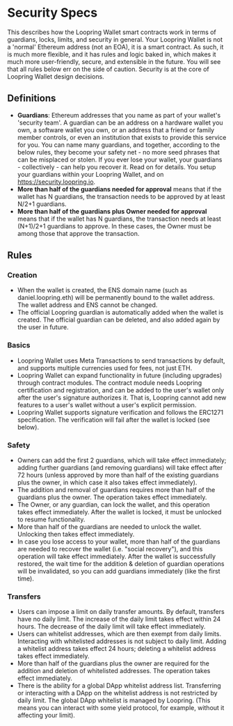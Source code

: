 # Security Specs

This describes how the Loopring Wallet smart contracts work in terms of guardians, locks, limits, and security in general. Your Loopring Wallet is not a 'normal' Ethereum address (not an EOA), it is a smart contract. As such, it is much more flexible, and it has rules and logic baked in, which makes it much more user-friendly, secure, and extensible in the future. You will see that all rules below err on the side of caution. Security is at the core of Loopring Wallet design decisions.

## Definitions

- **Guardians**: Ethereum addresses that you name as part of your wallet's 'security team'. A guardian can be an address on a hardware wallet you own, a software wallet you own, or an address that a friend or family member controls, or even an institution that exists to provide this service for you. You can name many guardians, and together, according to the below rules, they become your safety net - no more seed phrases that can be misplaced or stolen. If you ever lose your wallet, your guardians - collectively - can help you recover it. Read on for details. You setup your guardians within your Loopring Wallet, and on https://security.loopring.io.
- **More than half of the guardians needed for approval** means that if the wallet has N guardians, the transaction needs to be approved by at least N/2+1 guardians.
- **More than half of the guardians plus Owner needed for approval** means that if the wallet has N guardians, the transaction needs at least (N+1)/2+1 guardians to approve. In these cases, the Owner must be among those that approve the transaction.

## Rules

### Creation
- When the wallet is created, the ENS domain name (such as daniel.loopring.eth) will be permanently bound to the wallet address. The wallet address and ENS cannot be changed.
- The official Loopring guardian is automatically added when the wallet is created. The official guardian can be deleted, and also added again by the user in future.

### Basics
- Loopring Wallet uses Meta Transactions to send transactions by default, and supports multiple currencies used for fees, not just ETH.
- Loopring Wallet can expand functionality in future (including upgrades) through contract modules. The contract module needs Loopring certification and registration, and can be added to the user's wallet only after the user's signature authorizes it. That is, Loopring cannot add new features to a user's wallet without a user's explicit permission.
- Loopring Wallet supports signature verification and follows the ERC1271 specification. The verification will fail after the wallet is locked (see below).

### Safety
- Owners can add the first 2 guardians, which will take effect immediately; adding further guardians (and removing guardians) will take effect after 72 hours (unless approved by more than half of the existing guardians plus the owner, in which case it also takes effect immediately).
- The addition and removal of guardians requires more than half of the guardians plus the owner. The operation takes effect immediately.
- The Owner, or any guardian, can lock the wallet, and this operation takes effect immediately. After the wallet is locked, it must be unlocked to resume functionality.
- More than half of the guardians are needed to unlock the wallet. Unlocking then takes effect immediately.
- In case you lose access to your wallet, more than half of the guardians are needed to recover the wallet (i.e. "social recovery"), and this operation will take effect immediately. After the wallet is successfully restored, the wait time for the addition & deletion of guardian operations will be invalidated, so you can add guardians immediately (like the first time).

### Transfers
- Users can impose a limit on daily transfer amounts. By default, transfers have no daily limit. The increase of the daily limit takes effect within 24 hours. The decrease of the daily limit will take effect immediately.
- Users can whitelist addresses, which are then exempt from daily limits. Interacting with whitelisted addresses is not subject to daily limit. Adding a whitelist address takes effect 24 hours; deleting a whitelist address takes effect immediately.
- More than half of the guardians plus the owner are required for the addition and deletion of whitelisted addresses. The operation takes effect immediately.
- There is the ability for a global DApp whitelist address list. Transferring or interacting with a DApp on the whitelist address is not restricted by daily limit. The global DApp whitelist is managed by Loopring. (This means you can interact with some yield protocol, for example, without it affecting your limit).
